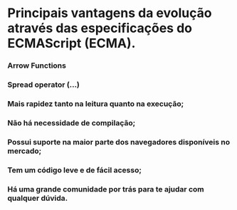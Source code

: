 #  Principais vantagens da evolução através das especificações do ECMAScript (ECMA).

### Arrow Functions
### Spread operator (...)
### Mais rapidez tanto na leitura quanto na execução;
### Não há necessidade de compilação;
### Possui suporte na maior parte dos navegadores disponíveis no mercado;
### Tem um código leve e de fácil acesso;
### Há uma grande comunidade por trás para te ajudar com qualquer dúvida.